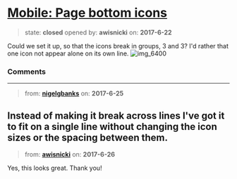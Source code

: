 # [Mobile: Page bottom icons](https://github.com/livingstoneonline/livingstoneonline/issues/146)

> state: **closed** opened by: **awisnicki** on: **2017-6-22**

Could we set it up, so that the icons break in groups, 3 and 3? I&#x27;d rather that one icon not appear alone on its own line.
![img_6400](https://user-images.githubusercontent.com/12518623/27430414-18f03bea-570e-11e7-90c4-16aa6eca8039.PNG)


### Comments

---
> from: [**nigelgbanks**](https://github.com/livingstoneonline/livingstoneonline/issues/146#issuecomment-310923814) on: **2017-6-25**

Instead of making it break across lines I&#x27;ve got it to fit on a single line without changing the icon sizes or the spacing between them.
---
> from: [**awisnicki**](https://github.com/livingstoneonline/livingstoneonline/issues/146#issuecomment-311075810) on: **2017-6-26**

Yes, this looks great. Thank you!
